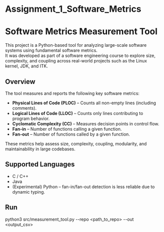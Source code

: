 # Assignment_1_Software_Metrics
# Software Metrics Measurement Tool

This project is a Python-based tool for analyzing large-scale software systems using fundamental software metrics.  
It was developed as part of a software engineering course to explore size, complexity, and coupling across real-world projects such as the Linux kernel, JDK, and ITK.

## Overview

The tool measures and reports the following key software metrics:

- **Physical Lines of Code (PLOC)** – Counts all non-empty lines (including comments).
- **Logical Lines of Code (LLOC)** – Counts only lines contributing to program behavior.
- **Cyclomatic Complexity (CC)** – Measures decision points in control flow.
- **Fan-in** – Number of functions calling a given function.
- **Fan-out** – Number of functions called by a given function.

These metrics help assess size, complexity, coupling, modularity, and maintainability in large codebases.

## Supported Languages

- C / C++
- Java  
- (Experimental) Python – fan-in/fan-out detection is less reliable due to dynamic typing.

## Run

python3 src/measurement_tool.py --repo <path_to_repo> --out <output_csv>

